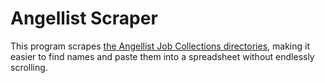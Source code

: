# Angellist Scraper

This program scrapes [the Angellist Job Collections directories](https://angel.co/job-collections/), making it easier to find names and paste them into a spreadsheet without endlessly scrolling.
